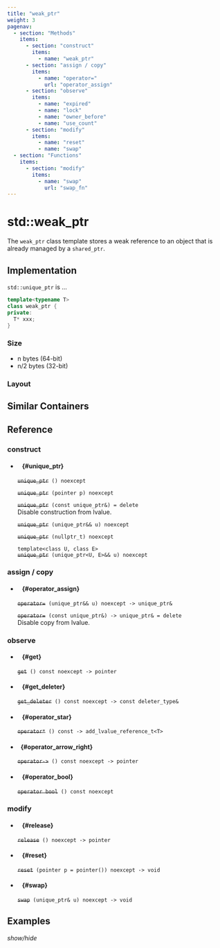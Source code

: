```yaml
---
title: "weak_ptr"
weight: 3
pagenav:
  - section: "Methods"
    items:
      - section: "construct"
        items:
          - name: "weak_ptr"
      - section: "assign / copy"
        items:
          - name: "operator="
            url: "operator_assign"
      - section: "observe"
        items:
          - name: "expired"
          - name: "lock"
          - name: "owner_before"
          - name: "use_count"
      - section: "modify"
        items:
          - name: "reset"
          - name: "swap"
  - section: "Functions"
    items:
      - section: "modify"
        items:
          - name: "swap"
            url: "swap_fn"
---
```


# std::weak_ptr

The `weak_ptr` class template stores a weak reference to an object that is
already managed by a `shared_ptr`.

## Implementation

`std::unique_ptr` is ...

```cpp
template<typename T>
class weak_ptr {
private:
  T* xxx;
}
```

### Size

- n bytes (64-bit)
- n/2 bytes (32-bit)

### Layout

## Similar Containers

## Reference

### construct

- #### ` ` {#unique_ptr}

  ~~`unique_ptr`~~` () noexcept`

  ~~`unique_ptr`~~` (pointer p) noexcept`

  ~~`unique_ptr`~~` (const unique_ptr&) = delete`\
  Disable construction from lvalue.

  ~~`unique_ptr`~~` (unique_ptr&& u) noexcept`

  ~~`unique_ptr`~~` (nullptr_t) noexcept`

  `template<class U, class E>`\
  ~~`unique_ptr`~~` (unique_ptr<U, E>&& u) noexcept`

### assign / copy

- #### ` ` {#operator_assign}

  ~~`operator=`~~` (unique_ptr&& u) noexcept -> unique_ptr&`

  ~~`operator=`~~` (const unique_ptr&) -> unique_ptr& = delete`\
  Disable copy from lvalue.

### observe

- #### ` ` {#get}

  ~~`get`~~` () const noexcept -> pointer`

- #### ` ` {#get_deleter}

  ~~`get_deleter`~~` () const noexcept -> const deleter_type&`

- #### ` ` {#operator_star}

  ~~`operator*`~~` () const -> add_lvalue_reference_t<T>`

- #### ` ` {#operator_arrow_right}

  ~~`operator->`~~` () const noexcept -> pointer`

- #### ` ` {#operator_bool}

  ~~`operator bool`~~` () const noexcept`

### modify

- #### ` ` {#release}

  ~~`release`~~` () noexcept -> pointer`

- #### ` ` {#reset}

  ~~`reset`~~` (pointer p = pointer()) noexcept -> void`

- #### ` ` {#swap}

  ~~`swap`~~` (unique_ptr& u) noexcept -> void`

## Examples

_show/hide_
